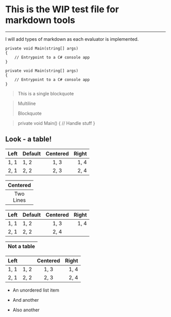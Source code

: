 ﻿# This is the WIP test file for markdown tools

---

I will add types of markdown as each evaluator is implemented.

```CSharp
private void Main(string[] args)
{
    // Entrypoint to a C# console app
}
```

    private void Main(string[] args)
    {
        // Entrypoint to a C# console app
    }

> This is a single blockquote

> Multiline
>
> Blockquote

>    private void Main()
>    {
>        // Handle stuff
>    }

## Look - a table!

| Left | Default | Centered | Right |
|:---|---|:---:|---:|
| 1, 1 | 1, 2 | 1, 3 | 1, 4 |
| 2, 1 | 2, 2 | 2, 3 | 2, 4 |

| Centered |
|:---:|
| Two<br>Lines |

| Left | Default | Centered | Right |
|:---|---|:---:|---:|
| 1, 1 | 1, 2 | 1, 3 | 1, 4 |
| 2, 1 | 2, 2 | 2, 4 |

| Not a table |
|--|

| Left |  | Centered | Right |
|:---|---|:---:|---:|
| 1, 1 | 1, 2 | 1, 3 | 1, 4 |
| 2, 1 | 2, 2 | 2, 3 | 2, 4 |

- An unordered list item
+ And another
* Also another

